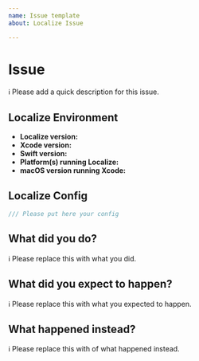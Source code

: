 ```yaml
---
name: Issue template
about: Localize Issue

---
```


# Issue
ℹ Please add a quick description for this issue.

## Localize Environment
- **Localize version:**
- **Xcode version:**
- **Swift version:**
- **Platform(s) running Localize:**
- **macOS version running Xcode:**

## Localize Config
```swift
/// Please put here your config
```

## What did you do?

ℹ Please replace this with what you did.

## What did you expect to happen?

ℹ Please replace this with what you expected to happen.  

## What happened instead?

ℹ Please replace this with of what happened instead.
